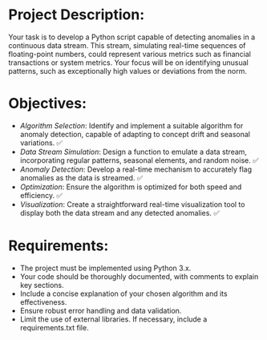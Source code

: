 # Project Description:
Your task is to develop a Python script capable of detecting anomalies in a continuous data stream. This stream, simulating real-time sequences of floating-point numbers, could represent various metrics such as financial transactions or system metrics. Your focus will be on identifying unusual patterns, such as exceptionally high values or deviations from the norm.

# Objectives:
- *Algorithm Selection*: Identify and implement a suitable algorithm for anomaly detection, capable of adapting to concept drift and seasonal variations. ✅
- *Data Stream Simulation*: Design a function to emulate a data stream, incorporating regular patterns, seasonal elements, and random noise. ✅
- *Anomaly Detection*: Develop a real-time mechanism to accurately flag anomalies as the data is streamed. ✅
- *Optimization*: Ensure the algorithm is optimized for both speed and efficiency. ✅
- *Visualization*: Create a straightforward real-time visualization tool to display both the data stream and any detected anomalies. ✅

# Requirements:
- The project must be implemented using Python 3.x.
- Your code should be thoroughly documented, with comments to explain key sections.
- Include a concise explanation of your chosen algorithm and its effectiveness.
- Ensure robust error handling and data validation.
- Limit the use of external libraries. If necessary, include a requirements.txt file.
